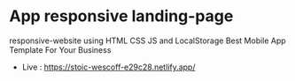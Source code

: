 # App responsive landing-page
responsive-website using HTML CSS JS and LocalStorage
Best Mobile App Template For Your Business
- Live : https://stoic-wescoff-e29c28.netlify.app/
